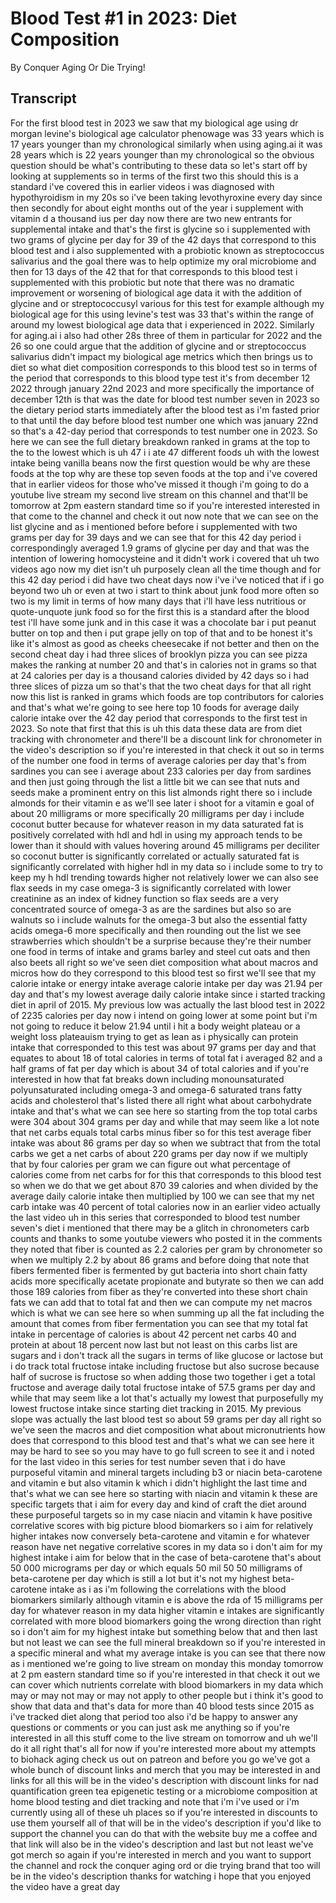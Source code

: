 # Blood Test #1 in 2023: Diet Composition

By Conquer Aging Or Die Trying! 


## Transcript

For the first blood test in 2023 we saw that my biological age using dr morgan levine's biological age calculator phenowage was 33 years which is 17 years younger than my chronological similarly when using aging.ai it was 28 years which is 22 years younger than my chronological so the obvious question should be what's contributing to these data so let's start off by looking at supplements so in terms of the first two this should this is a standard i've covered this in earlier videos i was diagnosed with hypothyroidism in my 20s so i've been taking levothyroxine every day since then secondly for about eight months out of the year i supplement with vitamin d a thousand ius per day now there are two new entrants for supplemental intake and that's the first is glycine so i supplemented with two grams of glycine per day for 39 of the 42 days that correspond to this blood test and i also supplemented with a probiotic known as streptococcus salivarius and the goal there was to help optimize my oral microbiome and then for 13 days of the 42 that for that corresponds to this blood test i supplemented with this probiotic but note that there was no dramatic improvement or worsening of biological age data it with the addition of glycine and or streptococcusyl various for this test for example although my biological age for this using levine's test was 33 that's within the range of around my lowest biological age data that i experienced in 2022. Similarly for aging.ai i also had other 28s three of them in particular for 2022 and the 26 so one could argue that the addition of glycine and or streptococcus salivarius didn't impact my biological age metrics which then brings us to diet so what diet composition corresponds to this blood test so in terms of the period that corresponds to this blood type test it's from december 12 2022 through january 22nd 2023 and more specifically the importance of december 12th is that was the date for blood test number seven in 2023 so the dietary period starts immediately after the blood test as i'm fasted prior to that until the day before blood test number one which was january 22nd so that's a 42-day period that corresponds to test number one in 2023. So here we can see the full dietary breakdown ranked in grams at the top to the to the lowest which is uh 47 i i ate 47 different foods uh with the lowest intake being vanilla beans now the first question would be why are these foods at the top why are these top seven foods at the top and i've covered that in earlier videos for those who've missed it though i'm going to do a youtube live stream my second live stream on this channel and that'll be tomorrow at 2pm eastern standard time so if you're interested interested in that come to the channel and check it out now note that we can see on the list glycine and as i mentioned before before i supplemented with two grams per day for 39 days and we can see that for this 42 day period i correspondingly averaged 1.9 grams of glycine per day and that was the intention of lowering homocysteine and it didn't work i covered that uh two videos ago now my diet isn't uh purposely clean all the time though and for this 42 day period i did have two cheat days now i've i've noticed that if i go beyond two uh or even at two i start to think about junk food more often so two is my limit in terms of how many days that i'll have less nutritious or quote-unquote junk food so for the first this is a standard after the blood test i'll have some junk and in this case it was a chocolate bar i put peanut butter on top and then i put grape jelly on top of that and to be honest it's like it's almost as good as cheeks cheesecake if not better and then on the second cheat day i had three slices of brooklyn pizza you can see pizza makes the ranking at number 20 and that's in calories not in grams so that at 24 calories per day is a thousand calories divided by 42 days so i had three slices of pizza um so that's that the two cheat days for that all right now this list is ranked in grams which foods are top contributors for calories and that's what we're going to see here top 10 foods for average daily calorie intake over the 42 day period that corresponds to the first test in 2023. So note that first that this is uh this data these data are from diet tracking with chronometer and there'll be a discount link for chronometer in the video's description so if you're interested in that check it out so in terms of the number one food in terms of average calories per day that's from sardines you can see i average about 233 calories per day from sardines and then just going through the list a little bit we can see that nuts and seeds make a prominent entry on this list almonds right there so i include almonds for their vitamin e as we'll see later i shoot for a vitamin e goal of about 20 milligrams or more specifically 20 milligrams per day i include coconut butter because for whatever reason in my data saturated fat is positively correlated with hdl and hdl in using my approach tends to be lower than it should with values hovering around 45 milligrams per deciliter so coconut butter is significantly correlated or actually saturated fat is significantly correlated with higher hdl in my data so i include some to try to keep my h hdl trending towards higher not relatively lower we can also see flax seeds in my case omega-3 is significantly correlated with lower creatinine as an index of kidney function so flax seeds are a very concentrated source of omega-3 as are the sardines but also so are walnuts so i include walnuts for the omega-3 but also the essential fatty acids omega-6 more specifically and then rounding out the list we see strawberries which shouldn't be a surprise because they're their number one food in terms of intake and grams barley and steel cut oats and then also beets all right so we've seen diet composition what about macros and micros how do they correspond to this blood test so first we'll see that my calorie intake or energy intake average calorie intake per day was 21.94 per day and that's my lowest average daily calorie intake since i started tracking diet in april of 2015. My previous low was actually the last blood test in 2022 of 2235 calories per day now i intend on going lower at some point but i'm not going to reduce it below 21.94 until i hit a body weight plateau or a weight loss plateauism trying to get as lean as i physically can protein intake that corresponded to this test was about 97 grams per day and that equates to about 18 of total calories in terms of total fat i averaged 82 and a half grams of fat per day which is about 34 of total calories and if you're interested in how that fat breaks down including monounsaturated polyunsaturated including omega-3 and omega-6 saturated trans fatty acids and cholesterol that's listed there all right what about carbohydrate intake and that's what we can see here so starting from the top total carbs were 304 about 304 grams per day and while that may seem like a lot note that net carbs equals total carbs minus fiber so for this test average fiber intake was about 86 grams per day so when we subtract that from the total carbs we get a net carbs of about 220 grams per day now if we multiply that by four calories per gram we can figure out what percentage of calories come from net carbs for for this that corresponds to this blood test so when we do that we get about 870 39 calories and when divided by the average daily calorie intake then multiplied by 100 we can see that my net carb intake was 40 percent of total calories now in an earlier video actually the last video uh in this series that corresponded to blood test number seven's diet i mentioned that there may be a glitch in chronometers carb counts and thanks to some youtube viewers who posted it in the comments they noted that fiber is counted as 2.2 calories per gram by chronometer so when we multiply 2.2 by about 86 grams and before doing that note that fibers fermented fiber is fermented by gut bacteria into short chain fatty acids more specifically acetate propionate and butyrate so then we can add those 189 calories from fiber as they're converted into these short chain fats we can add that to total fat and then we can compute my net macros which is what we can see here so when summing up all the fat including the amount that comes from fiber fermentation you can see that my total fat intake in percentage of calories is about 42 percent net carbs 40 and protein at about 18 percent now last but not least on this carbs list are sugars and i don't track all the sugars in terms of like glucose or lactose but i do track total fructose intake including fructose but also sucrose because half of sucrose is fructose so when adding those two together i get a total fructose and average daily total fructose intake of 57.5 grams per day and while that may seem like a lot that's actually my lowest that purposefully my lowest fructose intake since starting diet tracking in 2015. My previous slope was actually the last blood test so about 59 grams per day all right so we've seen the macros and diet composition what about micronutrients how does that correspond to this blood test and that's what we can see here it may be hard to see so you may have to go full screen to see it and i noted for the last video in this series for test number seven that i do have purposeful vitamin and mineral targets including b3 or niacin beta-carotene and vitamin e but also vitamin k which i didn't highlight the last time and that's what we can see here so starting with niacin and vitamin k these are specific targets that i aim for every day and kind of craft the diet around these purposeful targets so in my case niacin and vitamin k have positive correlative scores with big picture blood biomarkers so i aim for relatively higher intakes now conversely beta-carotene and vitamin e for whatever reason have net negative correlative scores in my data so i don't aim for my highest intake i aim for below that in the case of beta-carotene that's about 50 000 micrograms per day or which equals 50 mil 50 50 milligrams of beta-carotene per day which is still a lot but it's not my highest beta-carotene intake as i as i'm following the correlations with the blood biomarkers similarly although vitamin e is above the rda of 15 milligrams per day for whatever reason in my data higher vitamin e intakes are significantly correlated with more blood biomarkers going the wrong direction than right so i don't aim for my highest intake but something below that and then last but not least we can see the full mineral breakdown so if you're interested in a specific mineral and what my average intake is you can see that there now as i mentioned we're going to live stream on monday this monday tomorrow at 2 pm eastern standard time so if you're interested in that check it out we can cover which nutrients correlate with blood biomarkers in my data which may or may not may or may not apply to other people but i think it's good to show that data and that's data for more than 40 blood tests since 2015 as i've tracked diet along that period too also i'd be happy to answer any questions or comments or you can just ask me anything so if you're interested in all this stuff come to the live stream on tomorrow and uh we'll do it all right that's all for now if you're interested more about my attempts to biohack aging check us out on patreon and before you go we've got a whole bunch of discount links and merch that you may be interested in and links for all this will be in the video's description with discount links for nad quantification green tea epigenetic testing or a microbiome composition at home blood testing and diet tracking and note that i'm i've used or i'm currently using all of these uh places so if you're interested in discounts to use them yourself all of that will be in the video's description if you'd like to support the channel you can do that with the website buy me a coffee and that link will also be in the video's description and last but not least we've got merch so again if you're interested in merch and you want to support the channel and rock the conquer aging ord or die trying brand that too will be in the video's description thanks for watching i hope that you enjoyed the video have a great day
